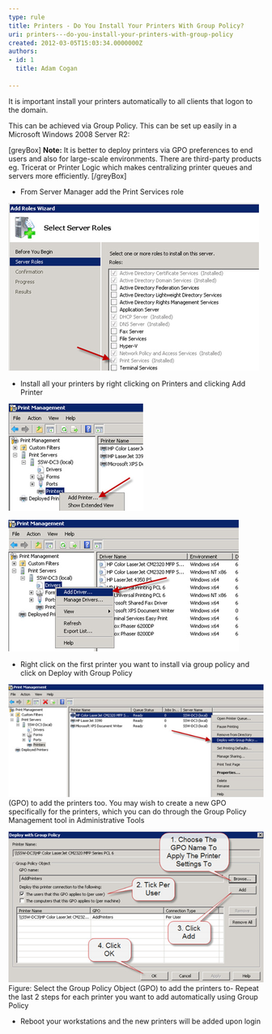 ```yaml
---
type: rule
title: Printers - Do You Install Your Printers With Group Policy?
uri: printers---do-you-install-your-printers-with-group-policy
created: 2012-03-05T15:03:34.0000000Z
authors:
- id: 1
  title: Adam Cogan

---
```


It is important install your printers automatically to all clients that logon to the domain.
 
This can be achieved via Group Policy. This can be set up easily in a Microsoft Windows 2008 Server R2:

[greyBox]   **Note:** It is better to deploy printers via GPO preferences to end users and also for large-scale environments. There are third-party products eg. Tricerat or Printer Logic which makes centralizing printer queues and servers more efficiently.
  [/greyBox]

- From Server Manager add the Print Services role

![Install the Print Services role- When the role has installed, open Print Management from Administrative Tools](install-print-roles.jpg)
- Install all your printers by right clicking on Printers and clicking Add Printer

![Add all of your printers to the server- Right click on Drivers and choose Add Drivers. From here you will be able to install the x86 and x64 drivers for your printers so all workstations in your organization get the printer drives automatically](add-printers.jpg)

![Add the additional drivers for both x86 and x64- Click on Printers in the menu to get a list of your installed printers](add-drivers.jpg)
- Right click on the first printer you want to install via group policy and click on Deploy with Group Policy

![Deploying your printer with Group Policy- Next, you need to choose a Group Policy Object](deploy-printer.jpg)(GPO) to add the printers too. You may wish to create a new GPO specifically for the printers, which you can do through the Group Policy Management tool in Administrative Tools

![Select the Group Policy Object (GPO) to add the printers to](select-gpo.jpg)Figure: Select the Group Policy Object (GPO) to add the printers to- Repeat the last 2 steps for each printer you want to add automatically using Group Policy
- Reboot your workstations and the new printers will be added upon login
